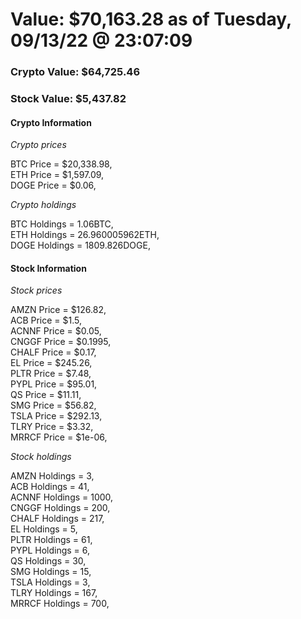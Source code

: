 # Value: $70,163.28 as of Tuesday, 09/13/22 @ 23:07:09 

### Crypto Value: $64,725.46

### Stock Value: $5,437.82

#### Crypto Information 
*Crypto prices* 

BTC Price = $20,338.98,  
ETH Price = $1,597.09,  
DOGE Price = $0.06,  


*Crypto holdings* 

BTC Holdings = 1.06BTC,  
ETH Holdings = 26.960005962ETH,  
DOGE Holdings = 1809.826DOGE,  


#### Stock Information 

*Stock prices* 

AMZN Price = $126.82,  
ACB Price = $1.5,  
ACNNF Price = $0.05,  
CNGGF Price = $0.1995,  
CHALF Price = $0.17,  
EL Price = $245.26,  
PLTR Price = $7.48,  
PYPL Price = $95.01,  
QS Price = $11.11,  
SMG Price = $56.82,  
TSLA Price = $292.13,  
TLRY Price = $3.32,  
MRRCF Price = $1e-06,  


*Stock holdings* 

AMZN Holdings = 3,  
ACB Holdings = 41,  
ACNNF Holdings = 1000,  
CNGGF Holdings = 200,  
CHALF Holdings = 217,  
EL Holdings = 5,  
PLTR Holdings = 61,  
PYPL Holdings = 6,  
QS Holdings = 30,  
SMG Holdings = 15,  
TSLA Holdings = 3,  
TLRY Holdings = 167,  
MRRCF Holdings = 700,  


